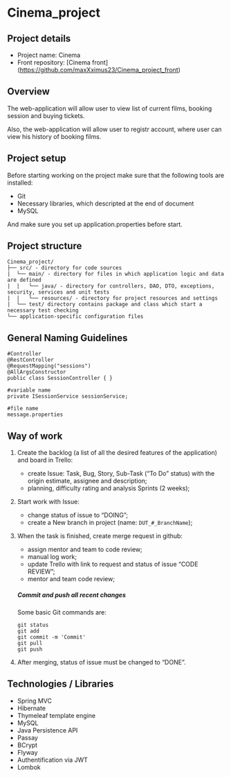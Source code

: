 # Cinema_project

## Project details

- Project name: Cinema
- Front repository: [Cinema front] (https://github.com/maxXximus23/Cinema_project_front)

## Overview

The web-application will allow user to view list of current films, booking session and buying tickets. 

Also, the web-application will allow user to registr account, where user can view his history of booking films.


## Project setup

Before starting working on the project make sure that the following tools are installed:

- Git
- Necessary libraries, which descripted at the end of document
- MySQL

And make sure you set up application.properties before start.

## Project structure

```
Cinema_project/
├── src/ - directory for code sources
|  └── main/ - directory for files in which application logic and data are defined
|  |   └── java/ - directory for controllers, DAO, DTO, exceptions, security, services and unit tests
|  |   └── resources/ - directory for project resources and settings
|  └── test/ directory contains package and class which start a necessary test checking
└── application-specific configuration files
```

## General Naming Guidelines

```
#Controller
@RestController
@RequestMapping("sessions")
@AllArgsConstructor
public class SessionController { }

#variable name
private ISessionService sessionService;

#file name
message.properties
```

## Way of work

1. Create the backlog (a list of all the desired features of the application) and board in Trello:

   - create Issue: Task, Bug, Story, Sub-Task (“To Do” status) with the origin estimate, assignee and description;
   - planning, difficulty rating and analysis Sprints (2 weeks);

2. Start work with Issue:

   - change status of issue to “DOING”;
   - create a New branch in project (name: `DUT_#_BranchName`);

3. When the task is finished, create merge request in github:

   - assign mentor and team to code review;
   - manual log work;
   - update Trello with link to request and status of issue “CODE REVIEW”;
   - mentor and team code review;

   ##### Commit and push all recent changes
     Some basic Git commands are:

   ```
   git status
   git add
   git commit -m 'Commit'
   git pull
   git push
   ```

4. After merging, status of issue must be changed to “DONE”.

## Technologies / Libraries

- Spring MVC
- Hibernate
- Thymeleaf template engine
- MySQL
- Java Persistence API
- Passay
- BCrypt
- Flyway
- Authentification via JWT
- Lombok
